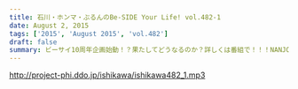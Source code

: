 ```yaml
---
title: 石川・ホンマ・ぶるんのBe-SIDE Your Life! vol.482-1
date: August 2, 2015
tags: ['2015', 'August 2015', 'vol.482']
draft: false
summary: ビーサイ10周年企画始動！？果たしてどうなるのか？詳しくは番組で！！！NANJO
---
```


http://project-phi.ddo.jp/ishikawa/ishikawa482_1.mp3